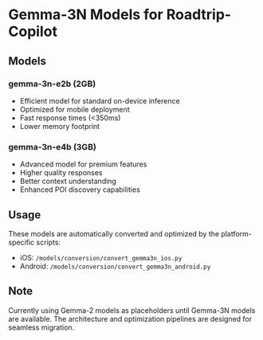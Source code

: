 # Gemma-3N Models for Roadtrip-Copilot

## Models

### gemma-3n-e2b (2GB)
- Efficient model for standard on-device inference
- Optimized for mobile deployment
- Fast response times (<350ms)
- Lower memory footprint

### gemma-3n-e4b (3GB) 
- Advanced model for premium features
- Higher quality responses
- Better context understanding
- Enhanced POI discovery capabilities

## Usage

These models are automatically converted and optimized by the platform-specific scripts:
- iOS: `/models/conversion/convert_gemma3n_ios.py`
- Android: `/models/conversion/convert_gemma3n_android.py`

## Note

Currently using Gemma-2 models as placeholders until Gemma-3N models are available.
The architecture and optimization pipelines are designed for seamless migration.
